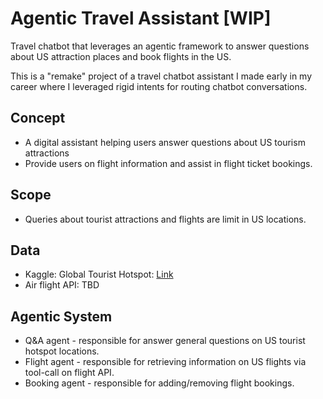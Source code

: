 # Agentic Travel Assistant [WIP]

Travel chatbot that leverages an agentic framework to answer questions about US attraction places and book flights in the US.

This is a "remake" project of a travel chatbot assistant I made early in my career where I leveraged rigid intents for routing chatbot conversations.

## Concept

- A digital assistant helping users answer questions about US tourism attractions
- Provide users on flight information and assist in flight ticket bookings.

## Scope

- Queries about tourist attractions and flights are limit in US locations.

## Data

- Kaggle: Global Tourist Hotspot: [Link](https://www.kaggle.com/datasets/maedemaftouni/global-tourist-hotspots-us-india-iran)
- Air flight API: TBD

## Agentic System
- Q&A agent - responsible for answer general questions on US tourist hotspot locations. 
- Flight agent - responsible for retrieving information on US flights via tool-call on flight API.
- Booking agent - responsible for adding/removing flight bookings.